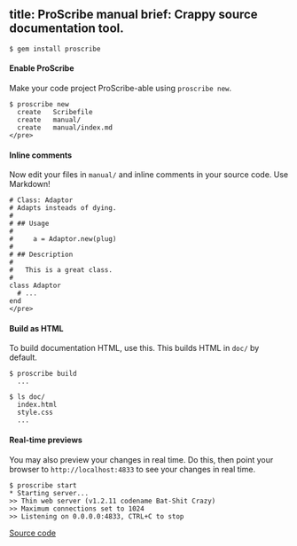 title: ProScribe manual
brief: Crappy source documentation tool.
--

    $ gem install proscribe

#### Enable ProScribe
Make your code project ProScribe-able using `proscribe new`.

    $ proscribe new
      create   Scribefile
      create   manual/
      create   manual/index.md
    </pre>

#### Inline comments
Now edit your files in `manual/` and inline comments in your source code. Use Markdown!

    # Class: Adaptor
    # Adapts insteads of dying.
    #
    # ## Usage
    #
    #     a = Adaptor.new(plug)
    #
    # ## Description
    #
    #   This is a great class.
    #
    class Adaptor
      # ...
    end
    </pre>

#### Build as HTML

To build documentation HTML, use this. This builds HTML in `doc/` by default.

    $ proscribe build
      ...

    $ ls doc/
      index.html
      style.css
      ...

#### Real-time previews
You may also preview your changes in real time. Do this, then point your browser to `http://localhost:4833` to see your changes in real time.

    $ proscribe start
    * Starting server...
    >> Thin web server (v1.2.11 codename Bat-Shit Crazy)
    >> Maximum connections set to 1024
    >> Listening on 0.0.0.0:4833, CTRL+C to stop

[Source code](http://github.com/rstacruz/proscribe "Source code")
